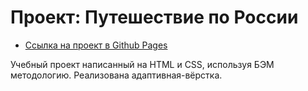 # Проект: Путешествие по России

* [Ссылка на проект в Github Pages](https://denisdemenev.github.io/russian-travel/index.html)

Учебный проект написанный на HTML и CSS, используя БЭМ методологию. 
Реализована адаптивная-вёрстка.
